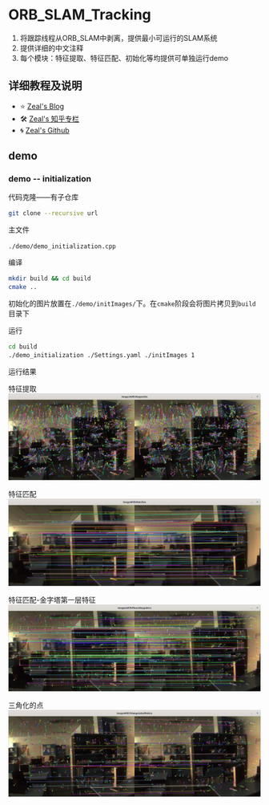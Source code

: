 # ORB_SLAM_Tracking

1. 将跟踪线程从ORB_SLAM中剥离，提供最小可运行的SLAM系统
2. 提供详细的中文注释
3. 每个模块：特征提取、特征匹配、初始化等均提供可单独运行demo

## 详细教程及说明

* ⭐ [Zeal's Blog](https://zeal-up.github.io/categories/)
* 🛠 [Zeal's 知乎专栏](https://www.zhihu.com/people/kai-shi-dong-liao-ge)
* 🌀 [Zeal's Github](https://github.com/zeal-up?tab=repositories)

## demo

### demo -- initialization

代码克隆——有子仓库

```bash
git clone --recursive url
```

主文件

`./demo/demo_initialization.cpp`

编译

```bash
mkdir build && cd build
cmake ..
```

初始化的图片放置在`./demo/initImages/`下。在`cmake`阶段会将图片拷贝到`build`目录下

运行

```bash
cd build
./demo_initialization ./Settings.yaml ./initImages 1
```

运行结果

特征提取
![特征提取](./docs/init/01-features.png)

特征匹配
![特征匹配](./docs/init/02-matches.png)

特征匹配-金字塔第一层特征
![特征匹配-金字塔第一层特征](./docs/init/03-matchesWithFinestFeatures.png)

三角化的点
![三角化的点](./docs/init/04-finestFeaturesWithTriangulated.png)